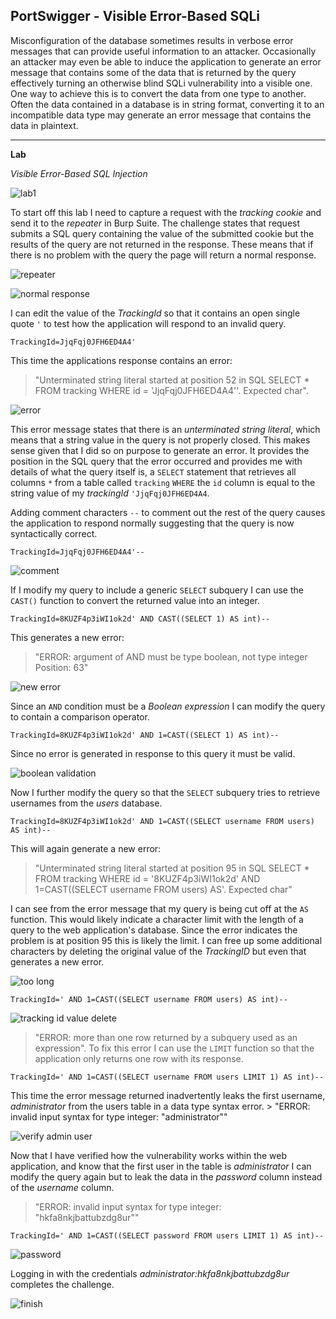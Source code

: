 ## **PortSwigger - Visible Error-Based SQLi**

Misconfiguration of the database sometimes results in verbose error messages that can provide useful  information to an attacker. Occasionally an attacker may even be able to induce the application to generate an error message that contains some of the data that is returned by the query effectively turning an otherwise blind SQLi vulnerability into a visible one. One way to achieve this is to convert the data from one type to another. Often the data contained in a database is in string format, converting it to an incompatible data type may generate an error message that contains the data in plaintext. 

---

**Lab**

*Visible Error-Based SQL Injection*

![lab1](/docs/assets/images/portswigger/sqli/blindsqli/visibleerrors/ve01.png)

To start off this lab I need to capture a request with the *tracking cookie* and send it to the *repeater* in Burp Suite. The challenge states that request submits a SQL query containing the value of the submitted cookie but the results of the query are not returned in the response. These means that if there is no problem with the query the page will return a normal response. 

![repeater](/docs/assets/images/portswigger/sqli/blindsqli/visibleerrors/ve02.png)

![normal response](/docs/assets/images/portswigger/sqli/blindsqli/visibleerrors/ve03.png)

I can edit the value of the *TrackingId* so that it contains an open single quote `'` to test how the application will respond to an invalid query.  

`TrackingId=JjqFqj0JFH6ED4A4'` 

This time the applications response contains an error:
> "Unterminated string literal started at position 52 in SQL SELECT * FROM tracking WHERE id = 'JjqFqj0JFH6ED4A4''. Expected  char". 

![error](/docs/assets/images/portswigger/sqli/blindsqli/visibleerrors/ve04.png)

This error message states that there is an *unterminated string literal*, which means that a string value in the query is not properly closed. This makes sense given that I did so on purpose to generate an error. It provides the position in the SQL query that the error occurred and provides me with details of what the query itself is, a `SELECT` statement that retrieves all columns `*` from a table called `tracking` `WHERE` the `id` column is equal to the string value of my *trackingId* `'JjqFqj0JFH6ED4A4`. 

Adding comment characters `--` to comment out the rest of the query causes the application to respond normally suggesting that the query is now syntactically correct. 

`TrackingId=JjqFqj0JFH6ED4A4'--` 

![comment](/docs/assets/images/portswigger/sqli/blindsqli/visibleerrors/ve05.png)

If I modify my query to include a generic `SELECT` subquery I can use the `CAST()` function to convert the returned value into an integer. 

`TrackingId=8KUZF4p3iWI1ok2d' AND CAST((SELECT 1) AS int)--` 
 
This generates a new error: 
> "ERROR: argument of AND must be type boolean, not type integer Position: 63" 

![new error](/docs/assets/images/portswigger/sqli/blindsqli/visibleerrors/ve06.png)

Since an `AND` condition must be a *Boolean expression* I can modify the query to contain a comparison operator. 

`TrackingId=8KUZF4p3iWI1ok2d' AND 1=CAST((SELECT 1) AS int)--` 

Since no error is generated in response to this query it must be valid. 

![boolean validation](/docs/assets/images/portswigger/sqli/blindsqli/visibleerrors/ve07.png)

Now I further modify the query so that the `SELECT` subquery tries to retrieve usernames from the *users* database. 

`TrackingId=8KUZF4p3iWI1ok2d' AND 1=CAST((SELECT username FROM users) AS int)--` 

This will again generate a new error:
> "Unterminated string literal started at position 95 in SQL SELECT * FROM tracking WHERE id = '8KUZF4p3iWI1ok2d' AND 1=CAST((SELECT username FROM users) AS'. Expected  char" 

I can see from the error message that my query is being cut off at the `AS` function. This would likely indicate a character limit with the length of a query to the web application's database. Since the error indicates the problem is at position 95 this is likely the limit. I can free up some additional characters by  deleting the original value of the *TrackingID* but even that generates a new error. 

![too long](/docs/assets/images/portswigger/sqli/blindsqli/visibleerrors/ve08.png)

`TrackingId=' AND 1=CAST((SELECT username FROM users) AS int)--`  

![tracking id value delete](/docs/assets/images/portswigger/sqli/blindsqli/visibleerrors/ve09.png)

> "ERROR: more than one row returned by a subquery used as an expression". To fix this error I can use the `LIMIT` function so that the application only returns one row with its response. 

`TrackingId=' AND 1=CAST((SELECT username FROM users LIMIT 1) AS int)--` 

This time the error message returned inadvertently leaks the first username, *administrator* from the users table in a data type syntax error. > "ERROR: invalid input syntax for type integer: "administrator"" 

![verify admin user](/docs/assets/images/portswigger/sqli/blindsqli/visibleerrors/ve10.png)

Now that I have verified how the vulnerability works within the web application, and know that the first user in the table is *administrator* I can modify the query again but to leak the data in the *password* column instead of the *username* column. 

> "ERROR: invalid input syntax for type integer: "hkfa8nkjbattubzdg8ur"" 

`TrackingId=' AND 1=CAST((SELECT password FROM users LIMIT 1) AS int)--` 

![password](/docs/assets/images/portswigger/sqli/blindsqli/visibleerrors/ve11.png)

Logging in with the credentials *administrator:hkfa8nkjbattubzdg8ur* completes the challenge. 

![finish](/docs/assets/images/portswigger/sqli/blindsqli/visibleerrors/ve12.png)
